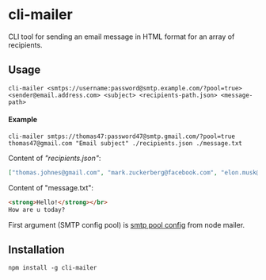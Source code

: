 # cli-mailer
CLI tool for sending an email message in HTML format for an array of recipients.

## Usage
```
cli-mailer <smtps://username:password@smtp.example.com/?pool=true> <sender@email.address.com> <subject> <recipients-path.json> <message-path>
```
#### Example
```
cli-mailer smtps://thomas47:password47@smtp.gmail.com/?pool=true thomas47@gmail.com "Email subject" ./recipients.json ./message.txt
```

Content of *"recipients.json"*:
```json
["thomas.johnes@gmail.com", "mark.zuckerberg@facebook.com", "elon.musk@tesla.com"]
```

Content of "message.txt":
```html
<strong>Hello!</strong></br>
How are u today?
```        
First argument (SMTP config pool) is [smtp pool config] from node mailer.
## Installation
```
npm install -g cli-mailer
```
   [smtp pool config]: <https://nodemailer.com/smtp/>
   [dill]: <https://github.com/joemccann/dillinger>
   [git-repo-url]: <https://github.com/joemccann/dillinger.git>
   [john gruber]: <http://daringfireball.net>
   [df1]: <http://daringfireball.net/projects/markdown/>
   [markdown-it]: <https://github.com/markdown-it/markdown-it>
   [Ace Editor]: <http://ace.ajax.org>
   [node.js]: <http://nodejs.org>
   [Twitter Bootstrap]: <http://twitter.github.com/bootstrap/>
   [jQuery]: <http://jquery.com>
   [@tjholowaychuk]: <http://twitter.com/tjholowaychuk>
   [express]: <http://expressjs.com>
   [AngularJS]: <http://angularjs.org>
   [Gulp]: <http://gulpjs.com>

   [PlDb]: <https://github.com/joemccann/dillinger/tree/master/plugins/dropbox/README.md>
   [PlGh]: <https://github.com/joemccann/dillinger/tree/master/plugins/github/README.md>
   [PlGd]: <https://github.com/joemccann/dillinger/tree/master/plugins/googledrive/README.md>
   [PlOd]: <https://github.com/joemccann/dillinger/tree/master/plugins/onedrive/README.md>
   [PlMe]: <https://github.com/joemccann/dillinger/tree/master/plugins/medium/README.md>
   [PlGa]: <https://github.com/RahulHP/dillinger/blob/master/plugins/googleanalytics/README.md>
